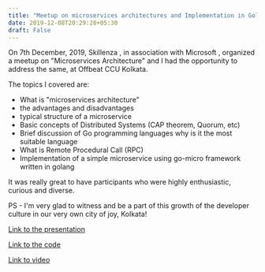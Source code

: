 ```yaml
---
title: "Meetup on microservices architectures and Implementation in Golang"
date: 2019-12-08T20:29:28+05:30
draft: False
---
```


On 7th December, 2019, Skillenza , in association with Microsoft , organized a meetup on "Microservices Architecture" and I had the opportunity to address the same, at Offbeat CCU Kolkata.

The topics I covered are:  
* What is "microservices architecture"  
* the advantages and disadvantages  
* typical structure of a microservice  
* Basic concepts of Distributed Systems (CAP theorem, Quorum, etc)  
* Brief discussion of Go programming languages why is it the most suitable language  
* What is Remote Procedural Call (RPC)  
* Implementation of a simple microservice using go-micro framework written in golang  

It was really great to have participants who were highly enthusiastic, curious and diverse.

PS - I'm very glad to witness and be a part of this growth of the developer culture in our very own city of joy, Kolkata!  

[Link to the presentation](http://bit.ly/microservice_souvik)   

[Link to the code](https://github.com/souvikhaldar/golang-microservice-example)  

[Link to video](https://youtu.be/U7mKebOVoNY)  